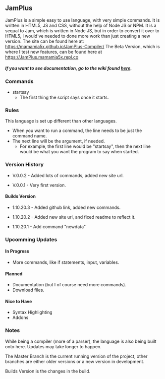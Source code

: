 ## **JamPlus**
JamPlus is a simple easy to use language, with very simple commands. It is written in HTML5, JS and CSS, without the help of Node JS or NPM. It is a sequal to Jam, which is written in Node JS, but in order to convert it over to HTML5, I would've needed to done more work than just creating a new version. The site can be found here at: 
https://mamamia5x.github.io/JamPlus-Compiler/
The Beta Version, which is where I test new features, can be found here at https://JamPlus.mamamia5x.repl.co


##### *If you want to see documentation, go to the wiki found [here](https://github.com/mamamia5x/JamPlus/wiki).*
### Commands
- startsay
  - The first thing the script says once it starts.

### Rules
This language is set up different than other languages.
- When you want to run a command, the line needs to be just the command name.
- The next line will be the argument, if needed.
  - For example, the first line would be "startsay", then the next line would be what you want the program to say when started.

### Version History
* V.0.0.2 - Added lots of commands, added new site url.

* V.0.0.1 - Very first version.

#### Builds Version
* 1.10.20.3 - Added github link, added new commands. 

* 1.10.20.2 - Added new site url, and fixed readme to reflect it.

* 1.10.20.1 - Add command "newdata"

### Upcomming Updates
#### In Progress
  * More commands, like if statements, input, variables.
#### Planned
  * Documentation (but I of course need more commands).
  * Download files.
#### Nice to Have
  * Syntax Highlighting
  * Addons

### Notes
While being a compiler (more of a parser), the language is also being built onto here. Updates may take longer to happen.

The Master Branch is the current running version of the project, other branches are either older versions or a new version in development.

Builds Version is the changes in the build.
